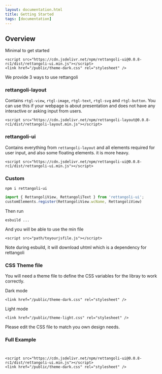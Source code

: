 ```yaml
---
layout: documentation.html
title: Getting Started
tags: [documentation]
---
```


## Overview

Minimal to get started

```
<script src="https://cdn.jsdelivr.net/npm/rettangoli-ui@0.0.8-rc1/dist/rettangoli-ui.min.js"></script>
<link href="/public/theme-dark.css" rel="stylesheet" />
```

We provide 3 ways to use rettangoli

### rettangoli-layout
Contains `rtgl-view`, `rtgl-image`, `rtgl-text`, `rtgl-svg` and `rtgl-button`.
You can use this if your webpage is about presentation and does not have any interactive or asking input from users.

```
<script src="https://cdn.jsdelivr.net/npm/rettangoli-layout@0.0.8-rc1/dist/rettangoli-layout.min.js"></script>
```

### rettangoli-ui
Contains everything from `rettangoli-layout` and all elements required for user input, and also some floating elements. it is more heavy.

```
<script src="https://cdn.jsdelivr.net/npm/rettangoli-ui@0.0.8-rc1/dist/rettangoli-ui.min.js"></script>
```

### Custom

`npm i rettangoli-ui`

```js
import { RettangoliView, RettangoliText } from 'rettangoli-ui'; 
customElements.register(RettangoliView.wcName, RettangoliView)
```

Then run 

`esbuild ...`

And you will be able to use the min file

```
<script src="path/toyourjsfile.js"></script>
```

Note during esbuild, it will download uhtml which is a dependency for rettangoli

### CSS Theme file

You will need a theme file to define the CSS variables for the libray to work correctly.

Dark mode
```
<link href="/public/theme-dark.css" rel="stylesheet" />
```

Light mode
```
<link href="/public/theme-light.css" rel="stylesheet" />
```

Please edit the CSS file to match you own design needs.


### Full Example

```


<script src="https://cdn.jsdelivr.net/npm/rettangoli-ui@0.0.8-rc1/dist/rettangoli-ui.min.js"></script>
<link href="/public/theme-dark.css" rel="stylesheet" />

```

